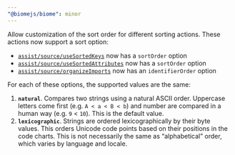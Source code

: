 ```yaml
---
"@biomejs/biome": minor
---
```


Allow customization of the sort order for different sorting actions. These actions now support a sort option:

- [`assist/source/useSortedKeys`](https://biomejs.dev/assist/actions/use-sorted-keys/) now has a `sortOrder` option
- [`assist/source/useSortedAttributes`](https://biomejs.dev/assist/actions/use-sorted-attributes/) now has a `sortOrder` option
- [`assist/source/organizeImports`](https://biomejs.dev/assist/actions/organize-imports/) now has an `identifierOrder` option

For each of these options, the supported values are the same:

1. **`natural`**. Compares two strings using a natural ASCII order. Uppercase letters come first (e.g. `A < a < B < b`) and number are compared in a human way (e.g. `9` < `10`). This is the default value.
2. **`lexicographic`**. Strings are ordered lexicographically by their byte values. This orders Unicode code points based on their positions in the code charts. This is not necessarily the same as “alphabetical” order, which varies by language and locale.
